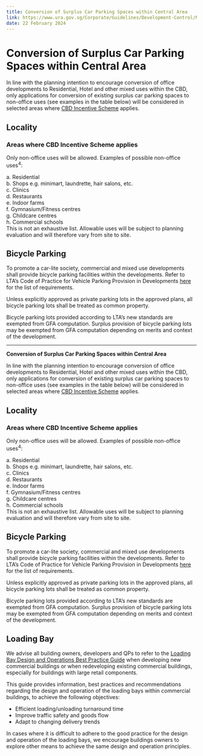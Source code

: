 ```yaml
---
title: Conversion of Surplus Car Parking Spaces within Central Area
link: https://www.ura.gov.sg/Corporate/Guidelines/Development-Control/Non-Residential/Commercial/Parking
date: 22 February 2024
---
```


# Conversion of Surplus Car Parking Spaces within Central Area

In line with the planning intention to encourage conversion of office developments to Residential, Hotel and other mixed uses within the CBD, only applications for conversion of existing surplus car parking spaces to non-office uses (see examples in the table below) will be considered in selected areas where [CBD Incentive Scheme](https://www.ura.gov.sg/Corporate/Data/circulars/2019/Mar/dc19-04) applies.

## Locality

### Areas where CBD Incentive Scheme applies
Only non-office uses will be allowed. Examples of possible non-office uses<sup>4</sup>:  

a. Residential  
b. Shops e.g. minimart, laundrette, hair salons, etc.  
c. Clinics  
d. Restaurants  
e. Indoor farms  
f. Gymnasium/Fitness centres  
g. Childcare centres  
h. Commercial schools  
This is not an exhaustive list. Allowable uses will be subject to planning evaluation and will therefore vary from site to site.

## Bicycle Parking

To promote a car-lite society, commercial and mixed use developments shall provide bicycle parking facilities within the developments. Refer to LTA’s Code of Practice for Vehicle Parking Provision in Developments [here](https://www.lta.gov.sg/content/ltagov/en/industry_innovations/industry_matters/development_construction_resources/vehicle_parking/requirements_for_vehicle_parking_proposals.html) for the list of requirements.

Unless explicitly approved as private parking lots in the approved plans, all bicycle parking lots shall be treated as common property.

Bicycle parking lots provided according to LTA’s new standards are exempted from GFA computation. Surplus provision of bicycle parking lots may be exempted from GFA computation depending on merits and context of the development.



---

**Conversion of Surplus Car Parking Spaces within Central Area**

In line with the planning intention to encourage conversion of office developments to Residential, Hotel and other mixed uses within the CBD, only applications for conversion of existing surplus car parking spaces to non-office uses (see examples in the table below) will be considered in selected areas where [CBD Incentive Scheme](https://www.ura.gov.sg/Corporate/Data/circulars/2019/Mar/dc19-04) applies.

## Locality

### Areas where CBD Incentive Scheme applies
Only non-office uses will be allowed. Examples of possible non-office uses<sup>4</sup>:  

a. Residential  
b. Shops e.g. minimart, laundrette, hair salons, etc.  
c. Clinics  
d. Restaurants  
e. Indoor farms  
f. Gymnasium/Fitness centres  
g. Childcare centres  
h. Commercial schools  
This is not an exhaustive list. Allowable uses will be subject to planning evaluation and will therefore vary from site to site.

## Bicycle Parking

To promote a car-lite society, commercial and mixed use developments shall provide bicycle parking facilities within the developments. Refer to LTA’s Code of Practice for Vehicle Parking Provision in Developments [here](https://www.lta.gov.sg/content/ltagov/en/industry_innovations/industry_matters/development_construction_resources/vehicle_parking/requirements_for_vehicle_parking_proposals.html) for the list of requirements.

Unless explicitly approved as private parking lots in the approved plans, all bicycle parking lots shall be treated as common property.

Bicycle parking lots provided according to LTA’s new standards are exempted from GFA computation. Surplus provision of bicycle parking lots may be exempted from GFA computation depending on merits and context of the development.

## Loading Bay

We advise all building owners, developers and QPs to refer to the [Loading Bay Design and Operations Best Practice Guide](https://www.ura.gov.sg/-/media/Corporate/Guidelines/Development-control/Circulars/2020/Jul/dc20-05---Guideline.pdf) when developing new commercial buildings or when redeveloping existing commercial buildings, especially for buildings with large retail components.

This guide provides information, best practices and recommendations regarding the design and operation of the loading bays within commercial buildings, to achieve the following objectives:

- Efficient loading/unloading turnaround time
- Improve traffic safety and goods flow
- Adapt to changing delivery trends

In cases where it is difficult to adhere to the good practice for the design and operation of the loading bays, we encourage buildings owners to explore other means to achieve the same design and operation principles.


